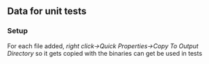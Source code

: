 ﻿## Data for unit tests

### Setup
For each file added, *right click->Quick Properties->Copy To Output Directory* 
so it gets copied with the binaries can get be used in tests
